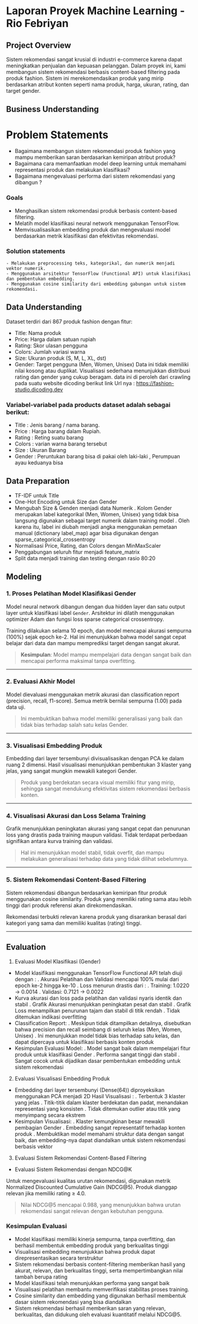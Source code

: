 # Laporan Proyek Machine Learning - Rio Febriyan

## Project Overview

Sistem rekomendasi sangat krusial di industri e-commerce karena dapat meningkatkan penjualan dan kepuasan pelanggan. Dalam proyek ini, kami membangun sistem rekomendasi berbasis content-based filtering pada produk fashion. Sistem ini merekomendasikan produk yang mirip berdasarkan atribut konten seperti nama produk, harga, ukuran, rating, dan target gender.

## Business Understanding

# Problem Statements
- Bagaimana membangun sistem rekomendasi produk fashion yang mampu memberikan saran berdasarkan kemiripan atribut produk?
- Bagaimana cara memanfaatkan model deep learning untuk memahami representasi produk dan melakukan klasifikasi?
- Bagaimana mengevaluasi performa dari sistem rekomendasi yang dibangun ?

### Goals
- Menghasilkan sistem rekomendasi produk berbasis content-based filtering.
- Melatih model klasifikasi neural network menggunakan TensorFlow.
- Memvisualisasikan embedding produk dan mengevaluasi model berdasarkan metrik klasifikasi dan efektivitas rekomendasi.

### Solution statements
    - Melakukan preprocessing teks, kategorikal, dan numerik menjadi vektor numerik.
    - Menggunakan arsitektur TensorFlow (Functional API) untuk klasifikasi dan pembentukan embedding.
    - Menggunakan cosine similarity dari embedding gabungan untuk sistem rekomendasi.

## Data Understanding
Dataset terdiri dari 867 produk fashion dengan fitur:
- Title: Nama produk
- Price: Harga dalam satuan rupiah
- Rating: Skor ulasan pengguna
- Colors: Jumlah variasi warna
- Size: Ukuran produk (S, M, L, XL, dst)
- Gender: Target pengguna (Men, Women, Unisex)
Data ini tidak memiliki nilai kosong atau duplikat. Visualisasi sederhana menunjukkan distribusi rating dan gender yang cukup beragam.
data ini di peroleh dari crawling pada suatu website dicoding berikut link Url nya : https://fashion-studio.dicoding.dev

### Variabel-variabel pada products dataset adalah sebagai berikut:
- Title : Jenis barang / nama barang.
- Price : Harga barang dalam Rupiah.
- Rating : Reting suatu barang
- Colors : varian warna barang tersebut
- Size : Ukuran Barang
- Gender : Peruntukan barang bisa di pakai oleh laki-laki , Perumpuan ayau keduanya bisa

## Data Preparation

- TF-IDF untuk Title
- One-Hot Encoding untuk Size dan Gender
- Mengubah Size & Genden menjadi data Numerik
  . Kolom Gender merupakan label kategorikal (Men, Women, Unisex) yang tidak bisa langsung digunakan sebagai target numerik dalam training model
  . Oleh karena itu, label ini diubah menjadi angka menggunakan pemetaan manual (dictionary label_map) agar bisa digunakan dengan sparse_categorical_crossentropy
- Normalisasi Price, Rating, dan Colors dengan MinMaxScaler
- Penggabungan seluruh fitur menjadi feature_matrix
- Split data menjadi training dan testing dengan rasio 80:20


## Modeling

###  1. Proses Pelatihan Model Klasifikasi Gender

Model neural network dibangun dengan dua hidden layer dan satu output layer untuk klasifikasi label `Gender`. Arsitektur ini dilatih menggunakan optimizer Adam dan fungsi loss sparse categorical crossentropy.

Training dilakukan selama 10 epoch, dan model mencapai akurasi sempurna (100%) sejak epoch ke-2. Hal ini menunjukkan bahwa model sangat cepat belajar dari data dan mampu memprediksi target dengan sangat akurat.

> **Kesimpulan**: Model mampu mempelajari data dengan sangat baik dan mencapai performa maksimal tanpa overfitting.

---

###  2. Evaluasi Akhir Model

Model dievaluasi menggunakan metrik akurasi dan classification report (precision, recall, f1-score). Semua metrik bernilai sempurna (1.00) pada data uji.

> Ini membuktikan bahwa model memiliki generalisasi yang baik dan tidak bias terhadap salah satu kelas Gender.

---

###  3. Visualisasi Embedding Produk

Embedding dari layer tersembunyi divisualisasikan dengan PCA ke dalam ruang 2 dimensi. Hasil visualisasi menunjukkan pembentukan 3 klaster yang jelas, yang sangat mungkin mewakili kategori Gender.

> Produk yang berdekatan secara visual memiliki fitur yang mirip, sehingga sangat mendukung efektivitas sistem rekomendasi berbasis konten.

---

###  4. Visualisasi Akurasi dan Loss Selama Training

Grafik menunjukkan peningkatan akurasi yang sangat cepat dan penurunan loss yang drastis pada training maupun validasi. Tidak terdapat perbedaan signifikan antara kurva training dan validasi.

> Hal ini menunjukkan model stabil, tidak overfit, dan mampu melakukan generalisasi terhadap data yang tidak dilihat sebelumnya.

---

### 5.  Sistem Rekomendasi Content-Based Filtering

Sistem rekomendasi dibangun berdasarkan kemiripan fitur produk menggunakan cosine similarity. Produk yang memiliki rating sama atau lebih tinggi dari produk referensi akan direkomendasikan.

Rekomendasi terbukti relevan karena produk yang disarankan berasal dari kategori yang sama dan memiliki kualitas (rating) tinggi.

---


## Evaluation
1.  Evaluasi Model Klasifikasi (Gender)
- Model klasifikasi menggunakan TensorFlow Functional API telah diuji dengan :
 . Akurasi Pelatihan dan Validasi mencapai 100% mulai dari epoch ke-2 hingga ke-10
 . Loss menurun drastis dari :
  . Training: 1.0220 → 0.0014
  . Validasi: 0.7121 → 0.0022
- Kurva akurasi dan loss pada pelatihan dan validasi nyaris identik dan stabil
 . Grafik Akurasi menunjukkan peningkatan pesat dan stabil
 . Grafik Loss menampilkan penurunan tajam dan stabil di titik rendah
 . Tidak ditemukan indikasi overfitting
-  Classification Report:
 . Meskipun tidak ditampilkan detailnya, disebutkan bahwa precision dan recall seimbang di seluruh kelas (Men, Women, Unisex)
 . Ini menunjukkan model tidak bias terhadap satu kelas, dan dapat dipercaya untuk klasifikasi berbasis konten produk
- Kesimpulan Evaluasi Model:
 . Model sangat baik dalam mempelajari fitur produk untuk klasifikasi Gender
 . Performa sangat tinggi dan stabil
 . Sangat cocok untuk dijadikan dasar pembentukan embedding untuk sistem rekomendasi

2. Evaluasi Visualisasi Embedding Produk
- Embedding dari layer tersembunyi (Dense(64)) diproyeksikan menggunakan PCA menjadi 2D
Hasil Visualisasi :
 . Terbentuk 3 klaster yang jelas
 . Titik-titik dalam klaster berdekatan dan padat, menandakan representasi yang konsisten
 . Tidak ditemukan outlier atau titik yang menyimpang secara ekstrem
- Kesimpulan Visualisasi:
 . Klaster kemungkinan besar mewakili pembagian Gender
 . Embedding sangat representatif terhadap konten produk
 . Membuktikan model memahami struktur data dengan sangat baik, dan embedding-nya dapat diandalkan untuk sistem rekomendasi berbasis vektor

3. Evaluasi Sistem Rekomendasi Content-Based Filtering
- Evaluasi Sistem Rekomendasi dengan NDCG@K

Untuk mengevaluasi kualitas urutan rekomendasi, digunakan metrik Normalized Discounted Cumulative Gain (NDCG@5). Produk dianggap relevan jika memiliki rating ≥ 4.0.

> Nilai NDCG@5 mencapai 0.988, yang menunjukkan bahwa urutan rekomendasi sangat relevan dengan kebutuhan pengguna.


### Kesimpulan Evaluasi 
- Model klasifikasi memiliki kinerja sempurna, tanpa overfitting, dan berhasil membentuk embedding produk yang berkualitas tinggi
- Visualisasi embedding menunjukkan bahwa produk dapat direpresentasikan secara terstruktur
- Sistem rekomendasi berbasis content-filtering memberikan hasil yang akurat, relevan, dan berkualitas tinggi, serta mempertimbangkan nilai tambah berupa rating
- Model klasifikasi telah menunjukkan performa yang sangat baik
- Visualisasi pelatihan membantu memverifikasi stabilitas proses training.
- Cosine similarity dan embedding yang digunakan berhasil membentuk dasar sistem rekomendasi yang bisa diandalkan
-  Sistem rekomendasi berhasil memberikan saran yang relevan, berkualitas, dan didukung oleh evaluasi kuantitatif melalui NDCG@5.

